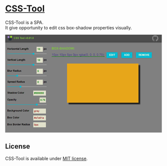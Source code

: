 # [CSS-Tool](https://zhnzhn.github.io/css-tool)
CSS-Tool is a SPA.   
It give opportunity to edit css box-shadow properties visually.

![alt text](screenshots/css-tool.png?raw=true "CSS Tool: Box Shadow")

## License
CSS-Tool is available under [MIT license](https://opensource.org/licenses/MIT).